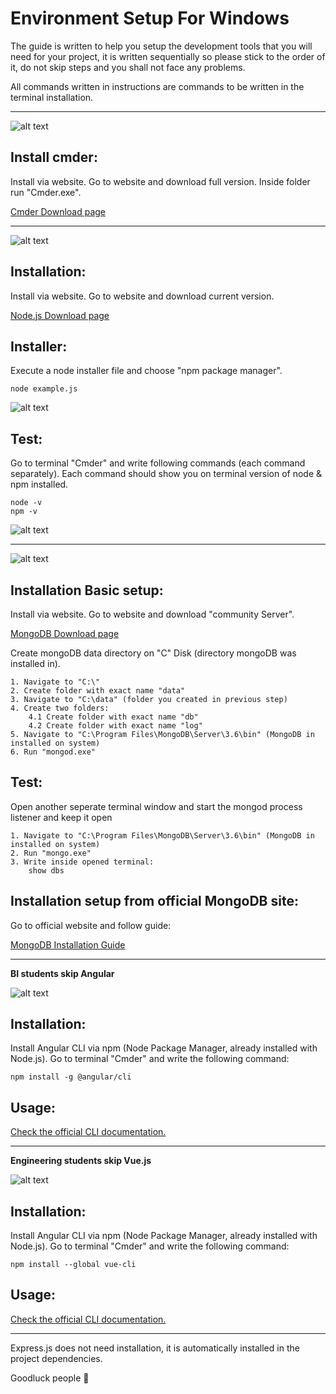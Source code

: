 # Environment Setup For Windows

The guide is written to help you setup the development tools that you will need for your project, it is written sequentially so please stick to the order of it, do not skip steps and you shall not face any problems.

All commands written in instructions are commands to be written in the terminal installation.

---

![alt text](http://cmder.net/img/main.jpg "cmder")


## Install cmder:

Install via website. Go to website and download full version. Inside folder run "Cmder.exe".

[Cmder Download page](http://cmder.net/)

---

![alt text](https://nodejs.org/static/images/logos/nodejs-new-pantone-black.png "Node.js")

## Installation:

Install via website. Go to website and download current version.

[Node.js Download page](https://nodejs.org/en/)

## Installer:

Execute a node installer file and choose "npm package manager". 

```
node example.js
```

![alt text](http://blog.teamtreehouse.com/wp-content/uploads/2015/01/installer.png "node.js setup")

## Test:

Go to terminal "Cmder" and write following commands (each command separately). Each command should show you on terminal version of node & npm installed.

```
node -v
npm -v
```

![alt text](http://blog.teamtreehouse.com/wp-content/uploads/2015/01/verify.png "node.js setup")

---

![alt text](https://webassets.mongodb.com/_com_assets/cms/mongodb-logo-rgb-j6w271g1xn.jpg "mongoDB")

## Installation Basic setup:


Install via website. Go to website and download "community Server". 


[MongoDB Download page](https://www.mongodb.com/download-center?jmp=nav#community)


Create mongoDB data directory on "C" Disk (directory mongoDB was installed in).

```
1. Navigate to "C:\"
2. Create folder with exact name "data"
3. Navigate to "C:\data" (folder you created in previous step)
4. Create two folders: 
    4.1 Create folder with exact name "db"
    4.2 Create folder with exact name "log"
5. Navigate to "C:\Program Files\MongoDB\Server\3.6\bin" (MongoDB in installed on system)
6. Run "mongod.exe"
```

## Test:

Open another seperate terminal window and start the mongod process listener and keep it open

```
1. Navigate to "C:\Program Files\MongoDB\Server\3.6\bin" (MongoDB in installed on system)
2. Run "mongo.exe"
3. Write inside opened terminal:
    show dbs
```
## Installation setup from official MongoDB site:

Go to official website and follow guide:

[MongoDB Installation Guide](https://docs.mongodb.com/manual/tutorial/install-mongodb-on-windows/)

---

**BI students skip Angular**

![alt text](https://cdn.worldvectorlogo.com/logos/angular-3.svg "Angular")

## Installation:

Install Angular CLI via npm (Node Package Manager, already installed with Node.js).
Go to terminal "Cmder" and write the following command:
```
npm install -g @angular/cli
```

## Usage:


[Check the official CLI documentation.](https://github.com/angular/angular-cli/wiki)

---

**Engineering students skip Vue.js**

![alt text](https://ih0.redbubble.net/image.324410142.0465/flat,800x800,075,f.u4.jpg)

## Installation:

Install Angular CLI via npm (Node Package Manager, already installed with Node.js).
Go to terminal "Cmder" and write the following command:
```
npm install --global vue-cli
```

## Usage:

[Check the official CLI documentation.](https://vuejs.org/v2/guide/installation.html)

---

Express.js does not need installation, it is automatically installed in the project dependencies.

Goodluck people :metal:
